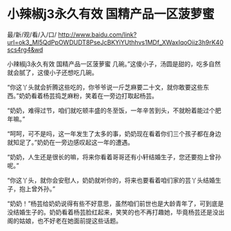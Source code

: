# 小辣椒j3永久有效 国精产品一区菠萝蜜

最/新/观/看/入/口/ http://www.baidu.com/link?url=ok3_Ml5QdPpOWDUDT8PseJcBKYiYUthhvs1MDf_XWaxIqoOiiz3h9rK40scs4rg4&wd


小辣椒j3永久有效 国精产品一区菠萝蜜
几碗。”这傻小子，汤圆是甜的，吃多自然就会腻了，这傻小子还想吃几碗。

“你这丫头就会折腾这些吃的，你爷爷说一斤芝麻要二十文，就你敢要这些东西。”奶奶看着杨芸捣芝麻粉，笑着在一旁边打取起杨芸。

“奶奶，难得过节，咱们就吃顿丰盛的冬至饭，一年辛苦到头，不就盼着能过个肥年嘛。”

“呵呵，可不是吗，这一年发生了太多的事，奶奶现在看着你们三个孩子都在身边就知足了。”奶奶在一旁边感叹起这一年的遭遇。

“奶奶，人生还是很长的嘛，将来你看着哥哥还有小轩结婚生子，您还要抱上曾孙呢。”

“你这丫头，就你会安慰人，奶奶就听你的，将来也要看着咱们家的芸丫头结婚生子，抱上曾外孙。”

“奶奶！”杨芸给奶奶说得有些不好意思，虽然咱们前世也是大龄青年了，可到底是没结婚生子的。奶奶看着杨芸脸红起来，笑笑的也不再打趣她，毕竟杨芸还是没出阁的姑娘，也不好老在她面前提这些话题。
